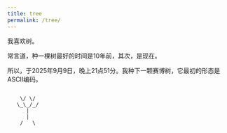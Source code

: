 ```yaml
---
title: tree
permalink: /tree/
---
```



我喜欢树。

常言道，种一棵树最好的时间是10年前，其次，是现在。

所以，于2025年9月9日，晚上21点51分。我种下一颗赛博树，它最初的形态是ASCII编码。

 ```text
       
     \/ \/
    \_\_/_/
       |
       |
     /   \      
```  
    